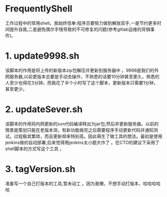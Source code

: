 # FrequentlyShell
工作过程中的常用shell。我始终信奉:程序员要努力做到解放双手,一是节约更多时间提升自我,二是避免偶尔手残导致的不可修复的问题(参考gitlab运维的背锅事件)。

# 1. update9998.sh
该脚本的作用是将上传的新版本zip包解压并更新到服务器中 。9998是我们的外网服务器,以前更版本总要是手动去操作，不熟悉的话要10分钟甚至更久，熟悉的人至少也得花3分钟。而我花了半个小时写了这个脚本，更新版本只需要1分钟，甚至更少。


# 2. updateSever.sh
该脚本的作用将内网更新的svn代码编译释出为jar包,然后并更新服务器。以前的情景是策划只能在老版本测，有新功能做完之后需要程序手动更新代码并通知测试。过程极其繁琐，而且更新频率特别高。因此萌生了做工具的想法。最初是使用jenkins做的自动部署,后来觉得用jenkins太小题大作了 。在CTO的建议下采用了shell脚本的方式写这个工具 。

# 3. tagVersion.sh
准备写一个自己打版本的工具,暂未动工 。因为我懒，不想手动打版本，哈哈哈哈哈